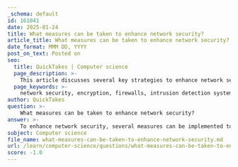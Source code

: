 ```yaml
---
_schema: default
id: 161041
date: 2025-01-24
title: What measures can be taken to enhance network security?
article_title: What measures can be taken to enhance network security?
date_format: MMM DD, YYYY
post_on_text: Posted on
seo:
  title: QuickTakes | Computer science
  page_description: >-
    This article discusses several key strategies to enhance network security, including encryption, firewalls, intrusion detection systems, access control, regular updates, and employee education.
  page_keywords: >-
    network security, encryption, firewalls, intrusion detection systems, access control, software updates, disable services, management network, employee education, incident response plan, network audits
author: QuickTakes
question: >-
    What measures can be taken to enhance network security?
answer: >-
    To enhance network security, several measures can be implemented to protect data during transmission and safeguard networks from unauthorized access and attacks. Here are some key strategies:\n\n1. **Encryption**: Implementing encryption protocols such as SSL/TLS for web traffic (HTTPS) or using Virtual Private Networks (VPNs) for secure remote access is crucial. Encryption ensures that even if data is intercepted during transmission, it remains unreadable to unauthorized users, thereby maintaining the confidentiality and integrity of sensitive information.\n\n2. **Firewalls**: Deploying firewalls helps to monitor and control incoming and outgoing network traffic based on predetermined security rules. Firewalls act as a barrier between trusted internal networks and untrusted external networks, preventing unauthorized access.\n\n3. **Intrusion Detection Systems (IDS)**: These systems monitor network traffic for suspicious activity and potential threats. An IDS can alert administrators to potential breaches, allowing for a quick response to mitigate risks.\n\n4. **Access Control**: Implementing granular access controls ensures that only authorized personnel can access sensitive data and systems. This includes using role-based access control (RBAC) to limit permissions based on user roles.\n\n5. **Regular Updates and Patching**: Keeping all software, including operating systems, applications, routers, and firewalls, up to date is essential. Regularly applying patches helps close vulnerabilities that attackers might exploit.\n\n6. **Disable Unnecessary Services**: Reducing the attack surface by turning off any network services that are not in use minimizes potential entry points for attackers.\n\n7. **Dedicated Management Network**: Using a dedicated management network for managing network devices isolates management traffic from regular user traffic, enhancing security.\n\n8. **Employee Education**: Educating employees about security best practices, such as recognizing phishing attempts and using strong passwords, is vital for maintaining network security.\n\n9. **Incident Response Plan**: Developing and maintaining an incident response plan ensures that your organization is prepared to respond effectively to security breaches when they occur.\n\n10. **Regular Network Audits**: Conducting regular audits of network security measures helps identify vulnerabilities and areas for improvement.\n\nBy implementing these measures, organizations can significantly enhance their network security and protect sensitive data from unauthorized access and attacks.
subject: Computer science
file_name: what-measures-can-be-taken-to-enhance-network-security.md
url: /learn/computer-science/questions/what-measures-can-be-taken-to-enhance-network-security
score: -1.0
---
```


&nbsp;